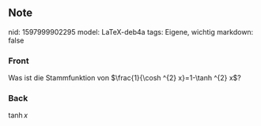 ## Note
nid: 1597999902295
model: LaTeX-deb4a
tags: Eigene, wichtig
markdown: false

### Front
Was ist die Stammfunktion von $\frac{1}{\cosh ^{2} x}=1-\tanh ^{2} x$?

### Back
$\tanh x$
